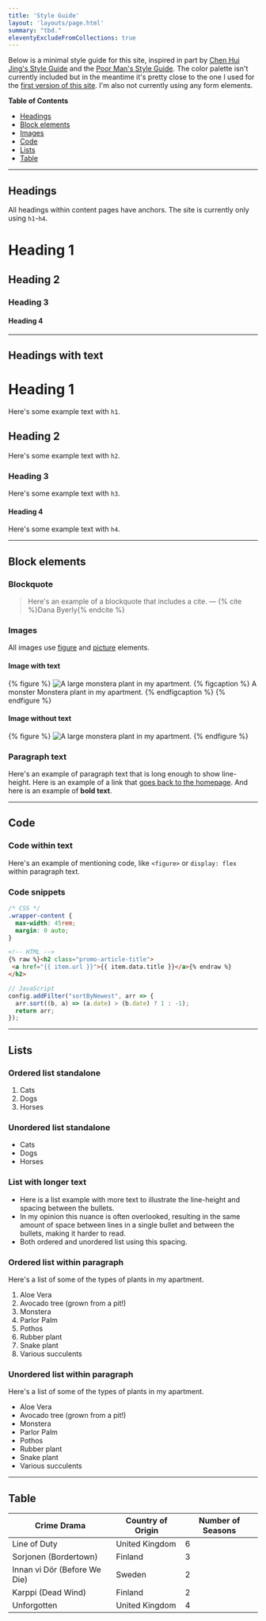 ```yaml
---
title: 'Style Guide'
layout: 'layouts/page.html'
summary: "tbd."
eleventyExcludeFromCollections: true
---
```

Below is a minimal style guide for this site, inspired in part by [Chen Hui Jing's Style Guide](https://chenhuijing.com/styleguide/#%F0%9F%8F%80) and the [Poor Man's Style Guide](https://poormansstyleguide.com/). The color palette isn't currently included but in the meantime it's pretty close to the one I used for the [first version of this site](https://codepen.io/superterrific/pen/wvBwLKL). I'm also not currently using any form elements.

**Table of Contents**
* [Headings](#headings)
* [Block elements](#block-elements)
* [Images](#images)
* [Code](#code)
* [Lists](#lists)
* [Table](#table)


---

## Headings
All headings within content pages have anchors. The site is currently only using ```h1```-```h4```.
# Heading 1
## Heading 2
### Heading 3
#### Heading 4

---

## Headings with text

# Heading 1
Here's some example text with ```h1```.

## Heading 2
Here's some example text with ```h2```.

### Heading 3
Here's some example text with ```h3```.

#### Heading 4
Here's some example text with ```h4```.

---

## Block elements

### Blockquote
> Here's an example of a blockquote that includes a cite. — {% cite %}Dana Byerly{% endcite %}

### Images
All images use [figure](https://developer.mozilla.org/en-US/docs/Web/HTML/Element/figure) and [picture](https://developer.mozilla.org/en-US/docs/Web/HTML/Element/picture) elements.

#### Image with text
{% figure %}
<picture>
  <source srcset="/img/monstera.avif" type="image/avif">
  <source srcset="/img/monstera.webp" type="image/webp">
  <img src="/img/monstera.jpg" alt="A large monstera plant in my apartment." loading="lazy" />
</picture>
  {% figcaption %}
    A monster Monstera plant in my apartment.
  {% endfigcaption %}
{% endfigure %}

#### Image without text
{% figure %}
  <picture>
    <source srcset="/img/monstera.avif" type="image/avif">
    <source srcset="/img/monstera.webp" type="image/webp">
    <img src="/img/monstera.jpg" alt="A large monstera plant in my apartment." loading="lazy" />
  </picture>
{% endfigure %}

### Paragraph text
Here's an example of paragraph text that is long enough to show line-height. Here is an example of a link that [goes back to the homepage](/). And here is an example of **bold text**.


---

## Code

### Code within text
Here's an example of mentioning code, like ```<figure>``` or ```display: flex``` within paragraph text.

### Code snippets


```css
/* CSS */
.wrapper-content {
  max-width: 45rem;
  margin: 0 auto;
}
```

```html
<!-- HTML -->
{% raw %}<h2 class="promo-article-title">
 <a href="{{ item.url }}">{{ item.data.title }}</a>{% endraw %}
</h2>
```

``` js
// JavaScript
config.addFilter("sortByNewest", arr => {
  arr.sort((b, a) => (a.date) > (b.date) ? 1 : -1);
  return arr;
});
```

---

## Lists

### Ordered list standalone
1. Cats
2. Dogs
3. Horses

### Unordered list standalone
* Cats
* Dogs
* Horses

### List with longer text
* Here is a list example with more text to illustrate the line-height and spacing between the bullets.
* In my opinion this nuance is often overlooked, resulting in the same amount of space between lines in a single bullet and between the bullets, making it harder to read.
* Both ordered and unordered list using this spacing.

### Ordered list within paragraph
Here's a list of some of the types of plants in my apartment.

1. Aloe Vera
2. Avocado tree (grown from a pit!)
3. Monstera
4. Parlor Palm
5. Pothos
6. Rubber plant
7. Snake plant
8. Various succulents

### Unordered list within paragraph
Here's a list of some of the types of plants in my apartment.

* Aloe Vera
* Avocado tree (grown from a pit!)
* Monstera
* Parlor Palm
* Pothos
* Rubber plant
* Snake plant
* Various succulents


---

## Table

| Crime Drama | Country of Origin | Number of Seasons |
| -------------- | -------------- | -------------- |
| Line of Duty  | United Kingdom     | 6     |
| Sorjonen (Bordertown) | Finland     | 3     |
| Innan vi Dör (Before We Die)  | Sweden     | 2     |
| Karppi (Dead Wind)     | Finland     | 2     |
| Unforgotten   | United Kingdom     | 4     |
